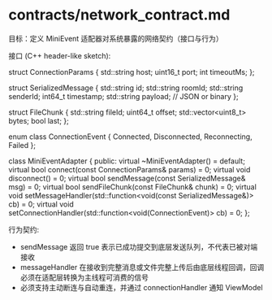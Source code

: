 # contracts/network_contract.md

目标：定义 MiniEvent 适配器对系统暴露的网络契约（接口与行为）

接口 (C++ header-like sketch):

struct ConnectionParams {
  std::string host;
  uint16_t port;
  int timeoutMs;
};

struct SerializedMessage {
  std::string id;
  std::string roomId;
  std::string senderId;
  int64_t timestamp;
  std::string payload; // JSON or binary
};

struct FileChunk {
  std::string fileId;
  uint64_t offset;
  std::vector<uint8_t> bytes;
  bool last;
};

enum class ConnectionEvent { Connected, Disconnected, Reconnecting, Failed };

class MiniEventAdapter {
public:
  virtual ~MiniEventAdapter() = default;
  virtual bool connect(const ConnectionParams& params) = 0;
  virtual void disconnect() = 0;
  virtual bool sendMessage(const SerializedMessage& msg) = 0;
  virtual bool sendFileChunk(const FileChunk& chunk) = 0;
  virtual void setMessageHandler(std::function<void(const SerializedMessage&)> cb) = 0;
  virtual void setConnectionHandler(std::function<void(ConnectionEvent)> cb) = 0;
};

行为契约:
- sendMessage 返回 true 表示已成功提交到底层发送队列，不代表已被对端接收
- messageHandler 在接收到完整消息或文件完整上传后由底层线程回调，回调必须在适配层转换为主线程可消费的信号
- 必须支持主动断连与自动重连，并通过 connectionHandler 通知 ViewModel
